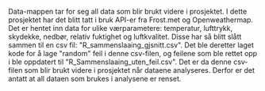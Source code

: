 Data-mappen tar for seg all data som blir brukt videre i prosjektet. I dette prosjektet har det blitt tatt i bruk API-er fra Frost.met og Openweathermap. Det er hentet inn data for ulike værparametere: temperatur, lufttrykk, skydekke, nedbør, relativ fuktighet og luftkvalitet. Disse har så blitt slått sammen til en csv fil: "R_sammenslaaing_gjsnitt.csv". Det ble deretter laget kode for å lage "random" feil i denne csv-filen, og feilene som ble rettet opp i ble oppdatert til "R_Sammenslaaing_uten_feil.csv". Det er da denne csv-filen som blir brukt videre i prosjektet når dataene analyseres. Derfor er det antatt at all dataen som brukes i analysene er renset.
